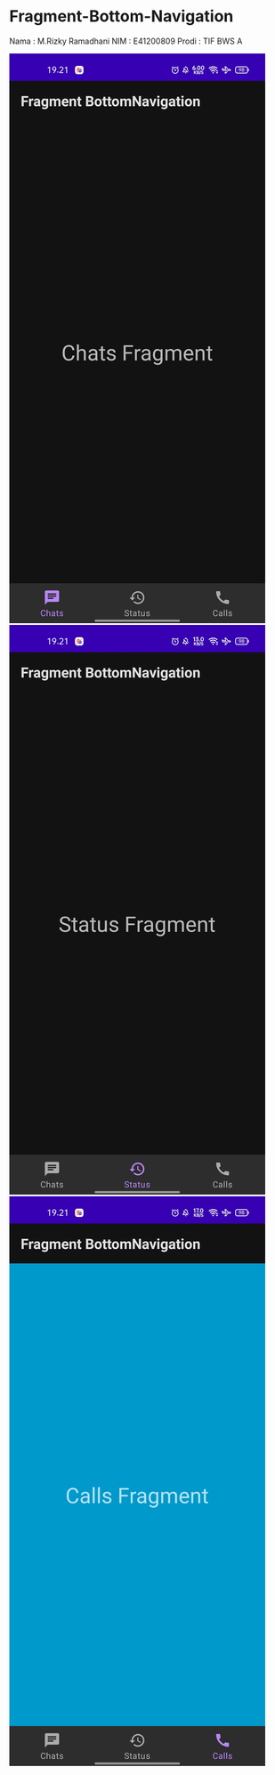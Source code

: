 # Fragment-Bottom-Navigation
Nama : M.Rizky Ramadhani
NIM : E41200809
Prodi : TIF BWS A

![](SStugas/Chats.jpg)
![](SStugas/Status.jpg)
![](SStugas/Calls.jpg)
